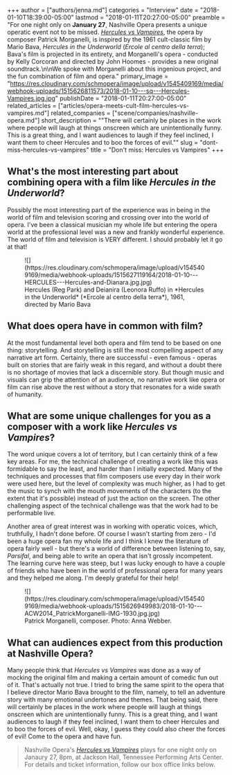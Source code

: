 +++
author = ["authors/jenna.md"]
categories = "Interview"
date = "2018-01-10T18:39:00-05:00"
lastmod = "2018-01-11T20:27:00-05:00"
preamble = "For one night only on **January 27**, Nashville Opera presents a unique operatic event not to be missed. [*Hercules vs Vampires*](http://www.nashvilleopera.org/hercules), the opera by composer Patrick Morganelli, is inspired by the 1961 cult-classic film by Mario Bava, *Hercules in the Underworld* (*Ercole al centro della terra*); Bava's film is projected in its entirety, and Morganelli's opera - conducted by Kelly Corcoran and directed by John Hoomes - provides a new original soundtrack.\n\nWe spoke with Morganelli about this ingenious project, and the fun combination of film and opera."
primary_image = "https://res.cloudinary.com/schmopera/image/upload/v1545409169/media/webhook-uploads/1515626811573/2018-01-10---sq---Hercules-Vampires.jpg.jpg"
publishDate = "2018-01-11T20:27:00-05:00"
related_articles = ["articles/opera-meets-cult-film-hercules-vs-vampires.md"]
related_companies = ["scene/companies/nashville-opera.md"]
short_description = "&quot;There will certainly be places in the work where people will laugh at things onscreen which are unintentionally funny. This is a great thing, and I want audiences to laugh if they feel inclined, I want them to cheer Hercules and to boo the forces of evil.&quot;"
slug = "dont-miss-hercules-vs-vampires"
title = "Don&#039;t miss: Hercules vs Vampires"
+++

## What's the most interesting part about combining opera with a film like *Hercules in the Underworld*?
 
Possibly the most interesting part of the experience was in being in the world of film and television scoring and crossing over into the world of opera.  I've been a classical musician my whole life but entering the opera world at the professional level was a new and frankly wonderful experience.  The world of film and television is VERY different.  I should probably let it go at that!

<figure data-type="image">
![](https://res.cloudinary.com/schmopera/image/upload/v1545409169/media/webhook-uploads/1515627119164/2018-01-10---HERCULES---Hercules-and-Dianara.jpg.jpg)
<figcaption>Hercules (Reg Park) and Deianira (Leonora Ruffo) in *Hercules in the Underworld* (*Ercole al centro della terra*), 1961, directed by Mario Bava</figcaption>
</figure>
 
## What does opera have in common with film?
 
At the most fundamental level both opera and film tend to be based on one thing: storytelling.  And storytelling is still the most compelling aspect of any narrative art form.  Certainly, there are successful - even famous - operas built on stories that are fairly weak in this regard, and without a doubt there is no shortage of movies that lack a discernible story.  But though music and visuals can grip the attention of an audience, no narrative work like opera or film can rise above the rest without a story that resonates for a wide swath of humanity.
 
## What are some unique challenges for you as a composer with a work like *Hercules vs Vampires*?
 
The word unique covers a lot of territory, but I can certainly think of a few key areas.  For me, the technical challenge of creating a work like this was formidable to say the least, and harder than I initially expected.  Many of the techniques and processes that film composers use every day in their work were used here, but the level of complexity was much higher, as I had to get the music to synch with the mouth movements of the characters (to the extent that it's possible) instead of just the action on the screen.  The other challenging aspect of the technical challenge was that the work had to be performable live.
 
Another area of great interest was in working with operatic voices, which, truthfully, I hadn't done before.  Of course I wasn't starting from zero - I'd been a huge opera fan my whole life and I think I knew the literature of opera fairly well - but there's a world of difference between listening to, say, *Parsifal*, and being able to write an opera that isn't grossly incompetent.  The learning curve here was steep, but I was lucky enough to have a couple of friends who have been in the world of professional opera for many years and they helped me along.  I'm deeply grateful for their help!

<figure data-type="image">
![](https://res.cloudinary.com/schmopera/image/upload/v1545409169/media/webhook-uploads/1515626949983/2018-01-10---ACW2014_PatrickMorganelli-IMG-1930.jpg.jpg)
<figcaption>Patrick Morganelli, composer. Photo: Anna Webber.</figcaption>
</figure>
 
## What can audiences expect from this production at Nashville Opera?
 
Many people think that *Hercules vs Vampires* was done as a way of mocking the original film and making a certain amount of comedic fun out of it.  That's actually not true.  I tried to bring the same spirit to the opera that I believe director Mario Bava brought to the film, namely, to tell an adventure story with many emotional undertones and themes.  That being said, there will certainly be places in the work where people will laugh at things onscreen which are unintentionally funny.  This is a great thing, and I want audiences to laugh if they feel inclined, I want them to cheer Hercules and to boo the forces of evil.  Well, okay, I guess they could also cheer the forces of evil!  Come to the opera and have fun.

>Nashville Opera's [*Hercules vs Vampires*](http://www.nashvilleopera.org/hercules) plays for one night only on Janaury 27, 8pm, at Jackson Hall, Tennessee Performing Arts Center. For details and ticket information, follow our box office links below.
